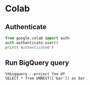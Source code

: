 # Colab

## Authenticate

```python
from google.colab import auth
auth.authenticate_user()
print('Authenticated')
```

## Run BigQuery query

```
%%bigquery --project foo df
SELECT * from UNNEST(['bar']) as bar
```
